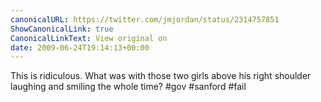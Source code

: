 ```yaml
---
canonicalURL: https://twitter.com/jmjordan/status/2314757851
ShowCanonicalLink: true
CanonicalLinkText: View original on
date: 2009-06-24T19:14:13+00:00
---
```

This is ridiculous. What was with those two girls above his right shoulder laughing and smiling the whole time? #gov #sanford #fail